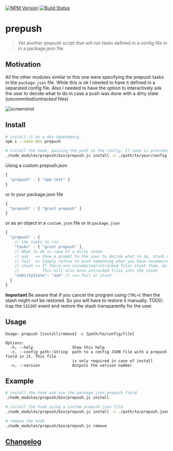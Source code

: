 [![NPM Version](http://img.shields.io/npm/v/prepush.svg?style=flat)](https://npmjs.org/package/prepush)
[![Build Status](http://img.shields.io/travis/royriojas/prepush.svg?style=flat)](https://travis-ci.org/royriojas/prepush)

# prepush
> Yet another prepush script that will run tasks defined in a config file or in a package.json file

## Motivation

All the other modules similar to this one were specifying the prepush tasks in the `package.json` file. While this is ok
I needed to have it defined in a separated config file. Also I needed to have the option to interactively ask the user 
to decide what to do in case a push was done with a dirty state (*uncommited*/*untracked* files)

![screenshot](screenshot.png)

## Install

```bash
# install it as a dev-dependency.
npm i --save-dev prepush

# install the hook, passing the path to the config. If none is provided it will try to use the `package.json`
./node_modules/prepush/bin/prepush.js install -c ./path/to/your/config
```

Using a custom prepush.json 

```javascript
{
  "prepush" : [ "npm test" ]
}
```
or in your package.json file
```javascript
{
  "prepush" : [ "grunt prepush" ]
}
```

or as an object in a `custom.json` file or in `package.json`

```javascript
{
  "prepush" : {
    // the tasks to run
    "tasks" : [ "grunt prepush" ],
    // What to do in case of a dirty state
    // ask   => Show a prompt to the user to decide what to do, stash or fail.
    // fail  => Simply refuse to push something when you have uncommited/untracked files
    // stash => If there are uncommited/untracked files stash them, do the push and restore the stash
    //          This will also move untracked files into the stash          
    "onDirtyState": "ask" // <== fail or stash
  }
}
```

**Important** 
Be aware that if you cancel the program using `CTRL+C` then the stash might not be restored. So you will have 
to restore it manually. TODO: trap the `SIGINT` event and restore the stash transparently for the user. 

## Usage

```
Usage: prepush [install|remove] -c [path/to/config/file]

Options:
  -h, --help                 Show this help
  -c, --config path::String  path to a config JSON file with a prepush field in it. This file
                             is only required in case of install
  -v, --version              Outputs the version number
```

## Example

```bash
# install the hook and use the package.json prepush field 
./node_modules/prepush/bin/prepush.js install 

# install the hook using a custom prepush.json file
./node_modules/prepush/bin/prepush.js install -c ./path/to/prepush.json

# remove the hook
./node_modules/prepush/bin/prepush.js remove
```
## [Changelog](./changelog.md)